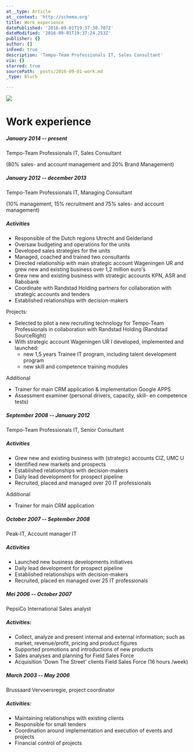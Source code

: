 ```yaml
---
at__type: Article
at__context: 'http://schema.org'
title: Work experience
datePublished: '2016-09-01T19:37:30.707Z'
dateModified: '2016-09-01T19:37:24.253Z'
publisher: {}
author: []
inFeed: true
description: 'Tempo-Team Professionals IT, Sales Consultant'
via: {}
starred: true
sourcePath: _posts/2016-09-01-work.md
_type: Blurb

---
```

![](https://the-grid-user-content.s3-us-west-2.amazonaws.com/400a8131-1137-4de7-9b0e-f5c8ea21a687.jpg)

# Work experience

##### January 2014 -- present

Tempo-Team Professionals IT, Sales Consultant

(80% sales- and account management and 20% Brand Management)

##### January 2012 -- december 2013

Tempo-Team Professionals IT, Managing Consultant

(10% management, 15% recruitment and 75% sales- and account management)

##### Activities

* Responsible of the Dutch regions Utrecht and Gelderland
* Oversaw budgeting and operations for the units
* Developed sales strategies for the units
* Managed, coached and trained two consultants
* Directed relationship with main strategic account Wageningen UR and grew new and existing business over 1,2 million euro's
* Grew new and existing business with strategic accounts KPN, ASR and Rabobank
* Coordinate with Randstad Holding partners for collaboration with strategic accounts and tenders
* Established relationships with decision-makers

Projects:

* Selected to pilot a new recruiting technology for Tempo-Team Professionals in collaboration with Randstad Holding (Randstad SourceRight)
* With strategic account Wageningen UR I developed, implemented and launched:
  * new 1,5 years Trainee IT program, including talent development program
  * new skill and competence training modules

Additional

* Trainer for main CRM application & implementation Google APPS
* Assessment examiner (personal drivers, capacity, skill- en competence tests)

##### September 2008 -- January 2012

Tempo-Team Professionals IT, Senior Consultant

##### Activities

* Grew new and existing business with (strategic) accounts CIZ, UMC U
* Identified new markets and prospects
* Established relationships with decision-makers
* Daily lead development for prospect pipeline
* Recruited, placed and managed over 20 IT professionals

Additional

* Trainer for main CRM application

##### October 2007 -- September 2008

Peak-IT, Account manager IT

##### Activities

* Launched new business developments initiatives
* Daily lead development for prospect pipeline
* Established relationships with decision-makers
* Recruited, placed en managed over 25 IT professionals

##### Mei 2006 -- October 2007

PepsiCo International Sales analyst

##### Activities:

* Collect, analyze and present internal and external information; such as market, revenue/profit, pricing and product figures
* Supported promotions and introductions of new products
* Sales analyses and planning for Field Sales Force
* Acquisition 'Down The Street' clients Field Sales Force (16 hours /week)

##### March 2003 -- May 2006

Brussaard Vervoersregie, project coordinator

##### Activities:

* Maintaining relationships with existing clients
* Responsible for small tenders
* Coordination around implementation and execution of events and projects
* Financial control of projects